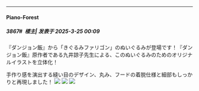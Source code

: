 ﻿
*****

####  Piano-Forest  
##### 3867#         楼主| 发表于 2025-3-25 00:09

『ダンジョン飯』から「きぐるみファリゴン」のぬいぐるみが登場です！『ダンジョン飯』原作者である九井諒子先生による、このぬいぐるみのためのオリジナルイラストを立体化！

手作り感を演出する縫い目のデザイン、丸み、フードの着脱仕様と細部もしっかりと再現しました！
<img src="https://p.sda1.dev/22/21bbee733adc1be288a13ad3fc041fde/20250325_000619.jpg" referrerpolicy="no-referrer">
<img src="https://p.sda1.dev/22/1b5316cc55dbb08c7fc28f0ac68c63cc/20250325_000615.jpg" referrerpolicy="no-referrer">
<img src="https://p.sda1.dev/22/815a874da474339a6571d87498ac0f5a/20250325_000617.jpg" referrerpolicy="no-referrer">

